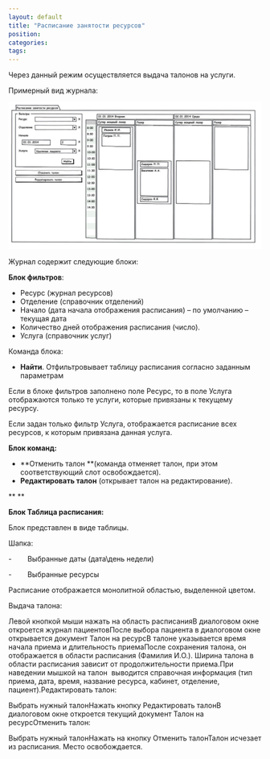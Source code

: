 ```yaml
---
layout: default
title: "Расписание занятости ресурсов"
position: 
categories: 
tags: 
---
```


Через данный режим осуществляется выдача талонов на услуги.

Примерный вид журнала:

![](shakhmatka-resursov.png)

Журнал содержит следующие блоки:

**Блок фильтров**:

* Ресурс (журнал ресурсов)
* Отделение (справочник отделений)
* Начало (дата начала отображения расписания) – по умолчанию – текущая дата
* Количество дней отображения расписания (число).
* Услуга (справочник услуг)

Команда блока:

* **Найти**. Отфильтровывает таблицу расписания согласно заданным параметрам

Если в блоке фильтров заполнено поле Ресурс, то в поле Услуга отображаются только те услуги, которые привязаны к текущему ресурсу.

Если задан только фильтр Услуга, отображается расписание всех ресурсов, к которым привязана данная услуга.

**Блок команд:**

* **Отменить талон **(команда отменяет талон, при этом соответствующий слот освобождается).
* **Редактировать талон** (открывает талон на редактирование).

** **

**Блок Таблица расписания:**

Блок представлен в виде таблицы.

Шапка:  

-        Выбранные даты (дата\день недели)

-        Выбранные ресурсы

Расписание отображается монолитной областью, выделенной цветом.

Выдача талона:

Левой кнопкой мыши нажать на область расписанияВ диалоговом окне откроется журнал пациентовПосле выбора пациента в диалоговом окне открывается документ Талон на ресурсВ талоне указывается время начала приема и длительность приемаПосле сохранения талона, он отображается в области расписания (Фамилия И.О.). Ширина талона в области расписания зависит от продолжительности приема.При наведении мышкой на талон  выводится справочная информация (тип приема, дата, время, название ресурса, кабинет, отделение, пациент).Редактировать талон:

Выбрать нужный талонНажать кнопку Редактировать талонВ диалоговом окне откроется текущий документ Талон на ресурсОтменить талон:

Выбрать нужный талонНажать на кнопку Отменить талонТалон исчезает из расписания. Место освобождается. 

